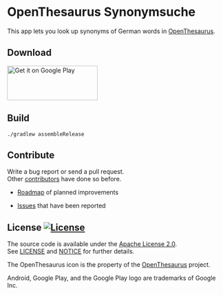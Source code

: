 # OpenThesaurus Synonymsuche

This app lets you look up synonyms of German words in [OpenThesaurus].

## Download

<a href='https://play.google.com/store/apps/details?id=sfischer13.openthesaurus'><img alt='Get it on Google Play' src='https://play.google.com/intl/de_de/badges/images/generic/en_badge_web_generic.png' width='210' height='80'/></a>

## Build

```./gradlew assembleRelease```

## Contribute

Write a bug report or send a pull request.  
Other [contributors](https://github.com/sfischer13/robot-openthesaurus/graphs/contributors) have done so before.

* [Roadmap](TODO.md) of planned improvements

* [Issues](https://github.com/sfischer13/robot-openthesaurus/issues) that have been reported

## License [![License](https://img.shields.io/github/license/sfischer13/robot-openthesaurus.svg)](LICENSE)

The source code is available under the [Apache License 2.0](http://www.apache.org/licenses/LICENSE-2.0).  
See [LICENSE](LICENSE) and [NOTICE](NOTICE) for further details.

The OpenThesaurus icon is the property of the [OpenThesaurus] project.

Android, Google Play, and the Google Play logo are trademarks of Google Inc.

[OpenThesaurus]: (https://www.openthesaurus.de/)
